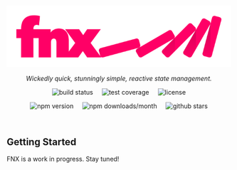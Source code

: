 <p align="center">
  <a href="https://fnx.js.org">
    <img src="logo/logo.png" alt="FNX - Wickedly quick, stunningly simple, reactive state management."/>
  </a>
</p>

<p align="center">
  <i>Wickedly quick, stunningly simple, reactive state management.</i>
</p>

<p align="center">
  <a href="https://travis-ci.org/fnxjs/fnx" style="text-decoration: none">
    <img src="https://img.shields.io/travis/fnxjs/fnx/master.svg?style=flat" alt="build status">
  </a>
  &nbsp;&nbsp;&nbsp;
  <a href="https://coveralls.io/github/fnxjs/fnx?branch=master" style="text-decoration: none">
    <img src="https://img.shields.io/coveralls/fnxjs/fnx/master.svg?style=flat" alt="test coverage">
  </a>
  &nbsp;&nbsp;&nbsp;
  <a href="https://en.wikipedia.org/wiki/MIT_License" style="text-decoration: none">
    <img src="https://img.shields.io/github/license/fnxjs/fnx.svg?style=flat" alt="license">
  </a>
</p>

<p align="center">
  <a href="https://www.npmjs.com/package/fnx" style="text-decoration: none">
    <img src="https://img.shields.io/npm/v/fnx.svg?style=flat" alt="npm version">
  </a>
  &nbsp;&nbsp;&nbsp;
  <a href="https://www.npmjs.com/package/fnx" style="text-decoration: none">
    <img src="https://img.shields.io/npm/dm/fnx.svg?style=flat" alt="npm downloads/month">
  </a>
  &nbsp;&nbsp;&nbsp;
  <a href="https://www.github.com/fnxjs/fnx" style="text-decoration: none">
    <img src="https://img.shields.io/github/stars/fnxjs/fnx.svg?style=social&label=Star" alt="github stars">
  </a>
</p>

<br/>

## Getting Started

FNX is a work in progress. Stay tuned!
